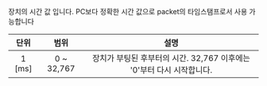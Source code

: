 장치의 시간 값 입니다. PC보다 정확한 시간 값으로 packet의 타임스탬프로서 사용 가능합니다

|단위    | 범위       | 설명    |
| :---:  | :---:      | :---: |
| 1 [ms] | 0 ~ 32,767 | 장치가 부팅된 후부터의 시간. 32,767 이후에는 '0'부터 다시 시작합니다.|
